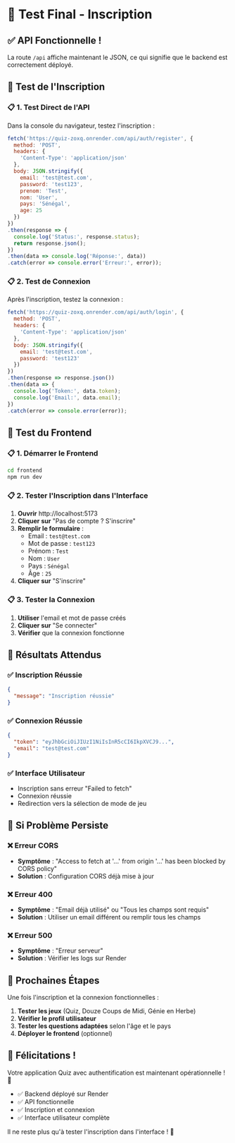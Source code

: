 # 🎉 Test Final - Inscription

## ✅ **API Fonctionnelle !**

La route `/api` affiche maintenant le JSON, ce qui signifie que le backend est correctement déployé.

## 🧪 **Test de l'Inscription**

### 📋 **1. Test Direct de l'API**

Dans la console du navigateur, testez l'inscription :

```javascript
fetch('https://quiz-zoxq.onrender.com/api/auth/register', {
  method: 'POST',
  headers: {
    'Content-Type': 'application/json'
  },
  body: JSON.stringify({
    email: 'test@test.com',
    password: 'test123',
    prenom: 'Test',
    nom: 'User',
    pays: 'Sénégal',
    age: 25
  })
})
.then(response => {
  console.log('Status:', response.status);
  return response.json();
})
.then(data => console.log('Réponse:', data))
.catch(error => console.error('Erreur:', error));
```

### 📋 **2. Test de Connexion**

Après l'inscription, testez la connexion :

```javascript
fetch('https://quiz-zoxq.onrender.com/api/auth/login', {
  method: 'POST',
  headers: {
    'Content-Type': 'application/json'
  },
  body: JSON.stringify({
    email: 'test@test.com',
    password: 'test123'
  })
})
.then(response => response.json())
.then(data => {
  console.log('Token:', data.token);
  console.log('Email:', data.email);
})
.catch(error => console.error(error));
```

## 🎯 **Test du Frontend**

### 📋 **1. Démarrer le Frontend**

```bash
cd frontend
npm run dev
```

### 📋 **2. Tester l'Inscription dans l'Interface**

1. **Ouvrir** http://localhost:5173
2. **Cliquer sur** "Pas de compte ? S'inscrire"
3. **Remplir le formulaire** :
   - Email : `test@test.com`
   - Mot de passe : `test123`
   - Prénom : `Test`
   - Nom : `User`
   - Pays : `Sénégal`
   - Âge : `25`
4. **Cliquer sur** "S'inscrire"

### 📋 **3. Tester la Connexion**

1. **Utiliser** l'email et mot de passe créés
2. **Cliquer sur** "Se connecter"
3. **Vérifier** que la connexion fonctionne

## 🎉 **Résultats Attendus**

### ✅ **Inscription Réussie**
```json
{
  "message": "Inscription réussie"
}
```

### ✅ **Connexion Réussie**
```json
{
  "token": "eyJhbGciOiJIUzI1NiIsInR5cCI6IkpXVCJ9...",
  "email": "test@test.com"
}
```

### ✅ **Interface Utilisateur**
- Inscription sans erreur "Failed to fetch"
- Connexion réussie
- Redirection vers la sélection de mode de jeu

## 🚨 **Si Problème Persiste**

### ❌ **Erreur CORS**
- **Symptôme** : "Access to fetch at '...' from origin '...' has been blocked by CORS policy"
- **Solution** : Configuration CORS déjà mise à jour

### ❌ **Erreur 400**
- **Symptôme** : "Email déjà utilisé" ou "Tous les champs sont requis"
- **Solution** : Utiliser un email différent ou remplir tous les champs

### ❌ **Erreur 500**
- **Symptôme** : "Erreur serveur"
- **Solution** : Vérifier les logs sur Render

## 🎯 **Prochaines Étapes**

Une fois l'inscription et la connexion fonctionnelles :

1. **Tester les jeux** (Quiz, Douze Coups de Midi, Génie en Herbe)
2. **Vérifier le profil utilisateur**
3. **Tester les questions adaptées** selon l'âge et le pays
4. **Déployer le frontend** (optionnel)

## 🎉 **Félicitations !**

Votre application Quiz avec authentification est maintenant opérationnelle ! 🚀

- ✅ Backend déployé sur Render
- ✅ API fonctionnelle
- ✅ Inscription et connexion
- ✅ Interface utilisateur complète

Il ne reste plus qu'à tester l'inscription dans l'interface ! 🎯 